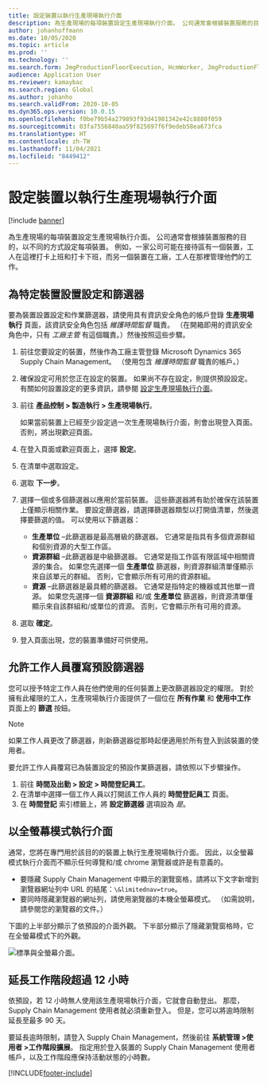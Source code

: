 ```yaml
---
title: 設定裝置以執行生產現場執行介面
description: 為生產現場的每項裝置設定生產現場執行介面。 公司通常會根據裝置服務的目的，以不同的方式設定每項裝置。 例如，一家公司可能在接待區有一個裝置，工人在這裡打卡上班和打卡下班，而另一個裝置在工廠，工人在那裡管理他們的工作。
author: johanhoffmann
ms.date: 10/05/2020
ms.topic: article
ms.prod: ''
ms.technology: ''
ms.search.form: JmgProductionFloorExecution, HcmWorker, JmgProductionFloorExecutionDeviceConfiguration
audience: Application User
ms.reviewer: kamaybac
ms.search.region: Global
ms.author: johanho
ms.search.validFrom: 2020-10-05
ms.dyn365.ops.version: 10.0.15
ms.openlocfilehash: f0be79b54a279893f93d41981342e42c8880f059
ms.sourcegitcommit: 03fa7556840aa59f825697f6f9edeb58ea673fca
ms.translationtype: HT
ms.contentlocale: zh-TW
ms.lasthandoff: 11/04/2021
ms.locfileid: "8449412"
---
```

# <a name="set-up-a-device-to-run-the-production-floor-execution-interface"></a>設定裝置以執行生產現場執行介面

[!include [banner](../includes/banner.md)]

為生產現場的每項裝置設定生產現場執行介面。 公司通常會根據裝置服務的目的，以不同的方式設定每項裝置。 例如，一家公司可能在接待區有一個裝置，工人在這裡打卡上班和打卡下班，而另一個裝置在工廠，工人在那裡管理他們的工作。

## <a name="set-the-configuration-and-filters-for-a-specific-device"></a>為特定裝置設置設定和篩選器

要為裝置設置設定和作業篩選器，請使用具有資訊安全角色的帳戶登錄 **生產現場執行** 頁面，該資訊安全角色包括 *維護時間監督* 職責。 （在開箱即用的資訊安全角色中，只有 *工廠主管* 有這個職責。）然後按照這些步驟。

1. 前往您要設定的裝置，然後作為工廠主管登錄 Microsoft Dynamics 365 Supply Chain Management。 （使用包含 *維護時間監督* 職責的帳戶。）
1. 確保設定可用於您正在設定的裝置。 如果尚不存在設定，則提供預設設定。 有關如何設置設定的更多資訊，請參閱 [設定生產現場執行介面](production-floor-execution-configure.md)。
1. 前往 **產品控制 \> 製造執行 \> 生產現場執行**。

    如果當前裝置上已經至少設定過一次生產現場執行介面，則會出現登入頁面。 否則，將出現歡迎頁面。

1. 在登入頁面或歡迎頁面上，選擇 **設定**。
1. 在清單中選取設定。
1. 選取 **下一步**。
1. 選擇一個或多個篩選器以應用於當前裝置。 這些篩選器將有助於確保在該裝置上僅顯示相關作業。 要設定篩選器，請選擇篩選器類型以打開值清單，然後選擇要篩選的值。 可以使用以下篩選器：

    - **生產單位** –此篩選器是最高層級的篩選器。 它通常是指具有多個資源群組和個別資源的大型工作區。
    - **資源群組** –此篩選器是中級篩選器。 它通常是指工作區有限區域中相關資源的集合。 如果您先選擇一個 **生產單位** 篩選器，則資源群組清單僅顯示來自該單元的群組。 否則，它會顯示所有可用的資源群組。
    - **資源** –此篩選器是最具體的篩選器。 它通常是指特定的機器或其他單一資源。 如果您先選擇一個 **資源群組** 和/或 **生產單位** 篩選器，則資源清單僅顯示來自該群組和/或單位的資源。 否則，它會顯示所有可用的資源。

1. 選取 **確定**。
1. 登入頁面出現，您的裝置準備好可供使用。

## <a name="allow-a-worker-to-override-the-default-filters"></a>允許工作人員覆寫預設篩選器

您可以授予特定工作人員在他們使用的任何裝置上更改篩選器設定的權限。 對於擁有此權限的工人，生產現場執行介面提供了一個位在 **所有作業** 和 **使用中工作** 頁面上的 **篩選** 按鈕。

> [!NOTE]
> 如果工作人員更改了篩選器，則新篩選器從那時起便適用於所有登入到該裝置的使用者。

要允許工作人員覆寫已為裝置設定的預設作業篩選器，請依照以下步驟操作。

1. 前往 **時間及出勤 \> 設定 \> 時間登記員工**。
1. 在清單中選擇一個工作人員以打開該工作人員的 **時間登記員工** 頁面。
1. 在 **時間登記** 索引標籤上，將 **設定篩選器** 選項設為 *是*。

## <a name="run-the-interface-in-full-screen-mode"></a>以全螢幕模式執行介面

通常，您將在專門用於該目的的裝置上執行生產現場執行介面。 因此，以全螢幕模式執行介面而不顯示任何導覽和/或 chrome 瀏覽器或許是有意義的。

- 要隱藏 Supply Chain Management 中顯示的瀏覽窗格，請將以下文字新增到瀏覽器網址列中 URL 的結尾：`\&limitednav=true`。
- 要同時隱藏瀏覽器的網址列，請使用瀏覽器的本機全螢幕模式。 （如需說明，請參閱您的瀏覽器的文件。）

下圖的上半部分顯示了依預設的介面外觀。 下半部分顯示了隱藏瀏覽窗格時，它在全螢幕模式下的外觀。

![標準與全螢幕介面。](media/pfei-full-screen.png "標準與全螢幕介面")

## <a name="extend-the-session-past-12-hours"></a>延長工作階段超過 12 小時

依預設，若 12 小時無人使用該生產現場執行介面，它就會自動登出。 那麼，Supply Chain Management 使用者就必須重新登入。 但是，您可以將逾時限制延長至最多 90 天。

要延長逾時限制，請登入 Supply Chain Management，然後前往 **系統管理 \>使用者 \>工作階段擴展**。 指定用於登入裝置的 Supply Chain Management 使用者帳戶，以及工作階段應保持活動狀態的小時數。


[!INCLUDE[footer-include](../../includes/footer-banner.md)]
